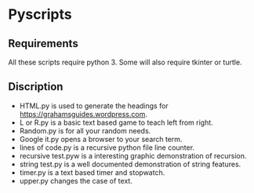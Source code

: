 # Pyscripts

## Requirements
All these scripts require python 3.
Some will also require tkinter or turtle.

## Discription
- HTML.py is used to generate the headings for https://grahamsguides.wordpress.com.
- L or R.py is a basic text based game to teach left from right.
- Random.py is for all your random needs.
- Google it.py opens a browser to your search term.
- lines of code.py is a recursive python file line counter.
- recursive test.pyw is a interesting graphic demonstration of recursion.
- string test.py is a well documented demonstration of string features.
- timer.py is a text based timer and stopwatch.
- upper.py changes the case of text.

